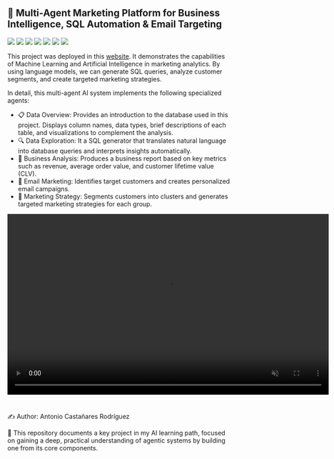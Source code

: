 ## 🤖 Multi-Agent Marketing Platform for Business Intelligence, SQL Automation & Email Targeting

<p align="left">
  <img src="https://img.shields.io/badge/Python-3.11-3776AB?logo=python&logoColor=white" />
  <img src="https://img.shields.io/badge/Streamlit-Deployment-26A5E4?logo=streamlit&logoColor=white" />
  <img src="https://img.shields.io/badge/LangChain-Agents-1F6FEB?logo=LangChain" />
  <img src="https://img.shields.io/badge/LangGraph-Workflow-1F6FEB?logo=Langgraph" />
  <img src="https://img.shields.io/badge/OpenAI-Large Language Model-6E56CF?logo=OpenAI" />
  <img src="https://img.shields.io/badge/duckdb-Relational Database-3A40FF?logo=duckdb&logoColor=white" />
  <img src="https://img.shields.io/badge/plotly-Visualization-005F73?logo=plotly&logoColor=white" />
</p>

This project was deployed in this [website][demo]. It demonstrates the capabilities of Machine Learning and Artificial Intelligence in marketing analytics. By using language models, we can generate SQL queries, analyze customer segments, and create targeted marketing strategies.

In detail, this multi-agent AI system implements the following specialized agents:

  - 📋 Data Overview: Provides an introduction to the database used in this project. Displays column names, data types, brief descriptions of each table, and visualizations to complement the analysis.
  - 🔍 Data Exploration: It a SQL generator that translates natural language into database queries and interprets insights automatically.
  - 💼 Business Analysis: Produces a business report based on key metrics such as revenue, average order value, and customer lifetime value (CLV).
  - 📧 Email Marketing: Identifies target customers and creates personalized email campaigns.
  - 📣 Marketing Strategy: Segments customers into clusters and generates targeted marketing strategies for each group.

<p align="center">
  <video
    src="https://github.com/user-attachments/assets/60fcc44f-3ac5-4367-8383-5b436f806943"
    controls
    muted
    playsinline
    loop
    width="720" 
    height="405">
  </video>
</p>

#
✍️ Author: Antonio Castañares Rodríguez

📌 This repository documents a key project in my AI learning path, focused on gaining a deep, practical understanding of agentic systems by building one from its core components.

[demo]: https://marketing-analyst.streamlit.app/ 
